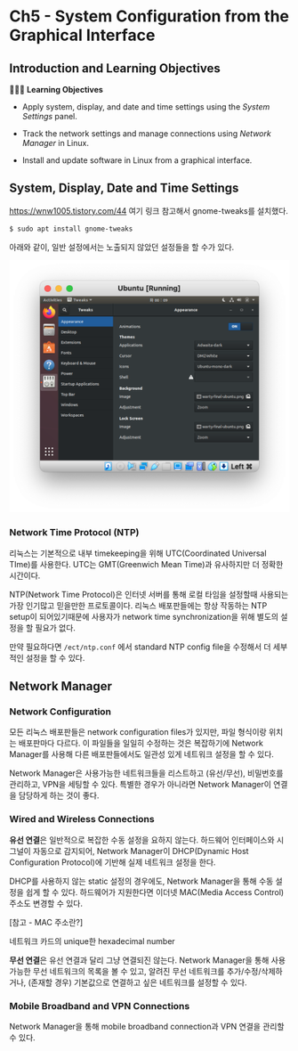 # Ch5 - System Configuration from the Graphical Interface

## Introduction and Learning Objectives

👩🏻‍🏫 **Learning Objectives**

- Apply system, display, and date and time settings using the *System Settings* panel.

- Track the network settings and manage connections using *Network Manager* in Linux.
- Install and update software in Linux from a graphical interface.

## System, Display, Date and Time Settings

https://wnw1005.tistory.com/44 여기 링크 참고해서 gnome-tweaks를 설치했다.

```bash
$ sudo apt install gnome-tweaks
```

아래와 같이, 일반 설정에서는 노출되지 않았던 설정들을 할 수가 있다.

<img src="README.assets/image-20210309000929868.png" alt="image-20210309000929868" style="zoom:50%;" />

### Network Time Protocol (NTP)

리눅스는 기본적으로 내부 timekeeping을 위해 UTC(Coordinated Universal TIme)를 사용한다. UTC는 GMT(Greenwich Mean Time)과 유사하지만 더 정확한 시간이다.

NTP(Network Time Protocol)은 인터넷 서버를 통해 로컬 타임을 설정할때 사용되는 가장 인기많고 믿을만한 프로토콜이다. 리눅스 배포판들에는 항상 작동하는 NTP setup이 되어있기때문에 사용자가 network time synchronization을 위해 별도의 설정을 할 필요가 없다.

만약 필요하다면 `/ect/ntp.conf` 에서 standard NTP config file을 수정해서 더 세부적인 설정을 할 수 있다.

## Network Manager

### Network Configuration

모든 리눅스 배포판들은 network configuration files가 있지만, 파일 형식이랑 위치는 배포판마다 다르다. 이 파일들을 일일히 수정하는 것은 복잡하기에 Network Manager를 사용해 다른 배포판들에서도 일관성 있게 네트워크 설정을 할 수 있다.

Network Manager은 사용가능한 네트워크들을 리스트하고 (유선/무선), 비밀번호를 관리하고, VPN을 세팅할 수 있다. 특별한 경우가 아니라면 Network Manager이 연결을 담당하게 하는 것이 좋다.

### Wired and Wireless Connections

**유선 연결**은 일반적으로 복잡한 수동 설정을 요하지 않는다. 하드웨어 인터페이스와 시그널이 자동으로 감지되어, Network Manager이 DHCP(Dynamic Host Configuration Protocol)에 기반해 실제 네트워크 설정을 한다.

DHCP를 사용하지 않는 static 설정의 경우에도, Network Manager을 통해 수동 설정을 쉽게 할 수 있다. 하드웨어가 지원한다면 이더넷 MAC(Media Access Control)주소도 변경할 수 있다.

[참고 - MAC 주소란?]

네트워크 카드의 unique한 hexadecimal number

**무선 연결**은 유선 연결과 달리 그냥 연결되진 않는다. Network Manager을 통해 사용가능한 무선 네트워크의 목록을 볼 수 있고, 알려진 무선 네트워크를 추가/수정/삭제하거나, (존재할 경우) 기본값으로 연결하고 싶은 네트워크를 설정할 수 있다.

### Mobile Broadband and VPN Connections

Network Manager을 통해 mobile broadband connection과 VPN 연결을 관리할 수 있다.